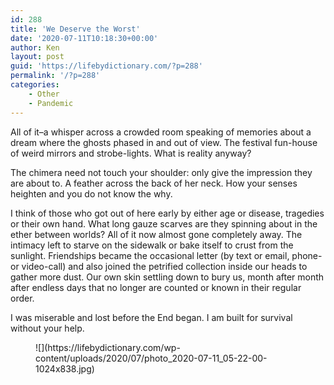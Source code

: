 ```yaml
---
id: 288
title: 'We Deserve the Worst'
date: '2020-07-11T10:18:30+00:00'
author: Ken
layout: post
guid: 'https://lifebydictionary.com/?p=288'
permalink: '/?p=288'
categories:
    - Other
    - Pandemic
---
```


All of it–a whisper across a crowded room speaking of memories about a dream where the ghosts phased in and out of view. The festival fun-house of weird mirrors and strobe-lights. What is reality anyway?

The chimera need not touch your shoulder: only give the impression they are about to. A feather across the back of her neck. How your senses heighten and you do not know the why.

I think of those who got out of here early by either age or disease, tragedies or their own hand. What long gauze scarves are they spinning about in the ether between worlds? All of it now almost gone completely away. The intimacy left to starve on the sidewalk or bake itself to crust from the sunlight. Friendships became the occasional letter (by text or email, phone- or video-call) and also joined the petrified collection inside our heads to gather more dust. Our own skin settling down to bury us, month after month after endless days that no longer are counted or known in their regular order.

I was miserable and lost before the End began. I am built for survival without your help.

<figure class="wp-block-image size-large">![](https://lifebydictionary.com/wp-content/uploads/2020/07/photo_2020-07-11_05-22-00-1024x838.jpg)</figure>